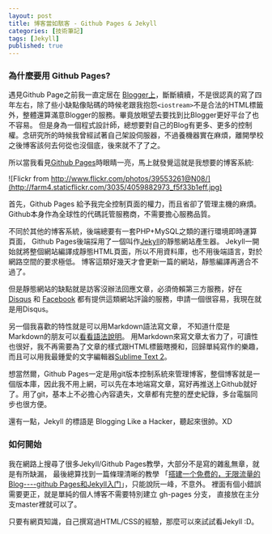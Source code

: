 ```yaml
---
layout: post
title: 博客當如駭客 - Github Pages & Jekyll
categories: [技術筆記]
tags: [Jekyll]
published: true
---
```


### 為什麼要用 Github Pages? ###

遇見Github Page之前我一直定居在 [Blogger上](http://chchwy.blogspot.tw/)，斷斷續續，不是很認真的寫了四年左右，除了些小缺點像貼碼的時候老跟我抱怨`<iostream>`不是合法的HTML標籤外，整體還算滿意Blogger的服務。畢竟放眼望去要找到比Blogger更好平台了也不容易。
但是身為一個程式設計師，總想要對自己的Blog有更多、更多的控制權。念研究所的時候我曾經試著自己架設伺服器，不過養機器實在麻煩，離開學校之後博客該何去何從也沒個底，後來就不了了之。

所以當我看見[Github Pages](http://pages.github.com/)時眼睛一亮，馬上就發覺這就是我想要的博客系統:

![Flickr from http://www.flickr.com/photos/39553261@N08/](http://farm4.staticflickr.com/3035/4059882973_f5f33b1eff.jpg)

首先，Github Pages 給予我完全控制頁面的權力，而且省卻了管理主機的麻煩。
Github本身作為全球性的代碼託管服務商，不需要擔心服務品質。

不同於其他的博客系統，後端總要有一套PHP+MySQL之類的運行環境即時運算頁面，
Github Pages後端採用了一個叫作[Jekyll](https://github.com/mojombo/jekyll)的靜態網站產生器。
Jekyll一開始就將整個網站編譯成靜態HTML頁面，所以不用資料庫，也不用後端語言，對於網路空間的要求極低。
博客這類好幾天才會更新一篇的網站，靜態編譯再適合不過了。

但是靜態網站的缺點就是訪客沒辦法回應文章，必須倚賴第三方服務，好在[Disqus](http://disqus.com) 和 [Facebook](http://developers.facebook.com/docs/reference/plugins/comments/)
都有提供這類網站評論的服務，申請一個很容易，我現在就是用Disqus。

另一個我喜歡的特性就是可以用Markdown語法寫文章，
不知道什麼是Markdown的朋友可以[看看語法說明](http://markdown.tw)。
用Markdown來寫文章太省力了，可讀性也很好，我不再需要為了文章的樣式跟HTML標籤瞎攪和，回歸單純寫作的樂趣，而且可以用我最鍾愛的文字編輯器[Sublime Text 2](http://www.sublimetext.com/)。

想當然爾，Github Pages一定是用git版本控制系統來管理博客，整個博客就是一個版本庫，因此我不用上網，可以先在本地端寫文章，寫好再推送上Github就好了。用了git，基本上不必擔心內容遺失，文章都有完整的歷史紀錄，多台電腦同步也很方便。

還有一點，Jekyll 的標語是 Blogging Like a Hacker，聽起來很帥。XD

### 如何開始 ###

我在網路上搜尋了很多Jekyll/Github Pages教學，大部分不是寫的雜亂無章，就是有所缺漏， 最後總算找到一篇條理清晰的教學
「[搭建一个免费的，无限流量的Blog----github Pages和Jekyll入门](http://www.ruanyifeng.com/blog/2012/08/blogging_with_jekyll.html)」，只能說阮一峰，不意外。
裡面有個小錯誤需要更正，就是單純的個人博客不需要特別建立 gh-pages 分支， 直接放在主分支master裡就可以了。

只要有網頁知識，自己撰寫過HTML/CSS的經驗，那麼可以來試試看Jekyll :D。

